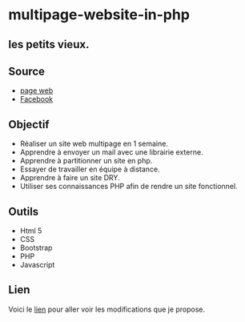 # multipage-website-in-php

## les petits vieux.

## Source 
 
* [page web](https://http://www.lespetitsvieux.be/)
* [Facebook](https://www.facebook.com/groups/49957318077/about/)

## Objectif 

* Réaliser un site web multipage en 1 semaine.
* Apprendre à envoyer un mail avec une librairie externe.
* Apprendre à partitionner un site en php.
* Essayer de travailler en équipe à distance.
* Apprendre à faire un site DRY.
* Utiliser ses connaissances PHP afin de rendre un site fonctionnel.

## Outils 

* Html 5
* CSS
* Bootstrap 
* PHP
* Javascript 

## Lien

Voici le [lien](https://lespetitsvieux.herokuapp.com/) pour aller voir les modifications que je propose.
